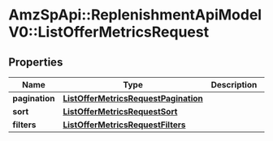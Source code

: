 # AmzSpApi::ReplenishmentApiModelV0::ListOfferMetricsRequest

## Properties
Name | Type | Description | Notes
------------ | ------------- | ------------- | -------------
**pagination** | [**ListOfferMetricsRequestPagination**](ListOfferMetricsRequestPagination.md) |  | 
**sort** | [**ListOfferMetricsRequestSort**](ListOfferMetricsRequestSort.md) |  | [optional] 
**filters** | [**ListOfferMetricsRequestFilters**](ListOfferMetricsRequestFilters.md) |  | 

